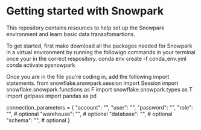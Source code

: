 # Getting started with Snowpark
This repository contains resources to help set up the Snowpark environment and learn basic data transofomartions.

To get started, first make download all the packages needed for Snowpark in a virtual environment by running the followign commands in your terminal once your in the correct respository. 
conda env create -f conda_env.yml
conda activate pysnowpark

Once you are in the file you're coding in, add the following import statements. 
from snowflake.snowpark.session import Session
import snowflake.snowpark.functions as F
import snowflake.snowpark.types as T
import getpass
import pandas as pd

connection_parameters = {
    "account": "<your snowflake account>",
    "user": "<your snowflake user>",
    "password": "<your snowflake password>",
    "role": "<your snowflake role>",  # optional
    "warehouse": "<your snowflake warehouse>",  # optional
    "database": "<your snowflake database>",  # optional
    "schema": "<your snowflake schema>",  # optional
  }  
